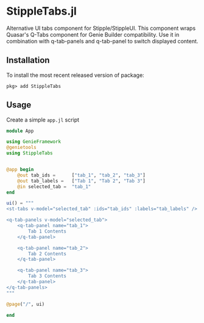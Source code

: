 # StippleTabs.jl

Alternative UI tabs component for Stipple/StippleUI.
This component wraps Quasar's Q-Tabs component for Genie Builder compatibility.
Use it in combination with q-tab-panels and q-tab-panel to switch displayed content.

## Installation

To install the most recent released version of package:

```
pkg> add StippleTabs
```
 
## Usage



Create a simple `app.jl` script
```julia
module App

using GenieFramework
@genietools
using StippleTabs


@app begin
    @out tab_ids =      ["tab_1", "tab_2", "tab_3"]
    @out tab_labels =   ["Tab 1", "Tab 2", "Tab 3"]
    @in selected_tab =  "tab_1"
end

ui() = """
<st-tabs v-model="selected_tab" :ids="tab_ids" :labels="tab_labels" />

<q-tab-panels v-model="selected_tab">
    <q-tab-panel name="tab_1">
        Tab 1 Contents
    </q-tab-panel>

    <q-tab-panel name="tab_2">
        Tab 2 Contents
    </q-tab-panel>

    <q-tab-panel name="tab_3">
        Tab 3 Contents
    </q-tab-panel>
</q-tab-panels>
"""

@page("/", ui)

end
```
